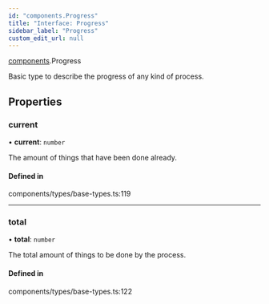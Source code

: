 ```yaml
---
id: "components.Progress"
title: "Interface: Progress"
sidebar_label: "Progress"
custom_edit_url: null
---
```


[components](../modules/components.md).Progress

Basic type to describe the progress of any kind of process.

## Properties

### current

• **current**: `number`

The amount of things that have been done already.

#### Defined in

components/types/base-types.ts:119

___

### total

• **total**: `number`

The total amount of things to be done by the process.

#### Defined in

components/types/base-types.ts:122
